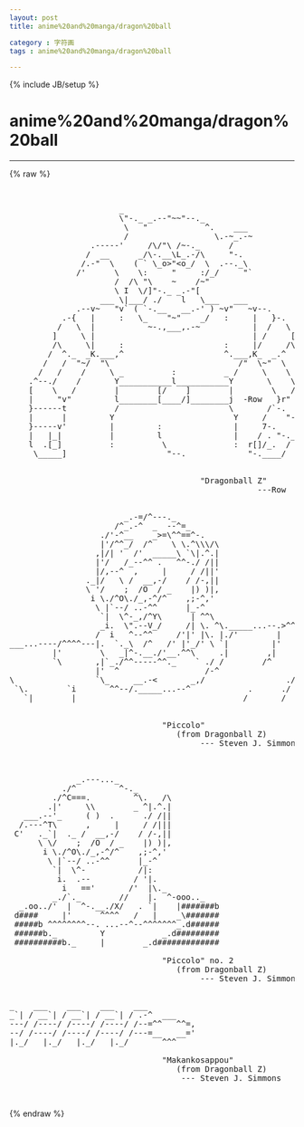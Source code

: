 ```yaml
---
layout: post
title: anime%20and%20manga/dragon%20ball
category : 字符画
tags : anime%20and%20manga/dragon%20ball
---
```

{% include JB/setup %}
# anime%20and%20manga/dragon%20ball
---
{% raw %}
<pre>


                       _
                       \&quot;-._ _.--&quot;~~&quot;--._
                        \   &quot;            ^.    ___
                        /                  \.-~_.-~
                 .-----&#039;     /\/&quot;\ /~-._      /
                /  __      _/\-.__\L_.-/\     &quot;-.
               /.-&quot;  \    ( ` \_o&gt;&quot;&lt;o_/  \  .--._\
              /&#039;      \    \:     &quot;     :/_/     &quot;`
                      /  /\ &quot;\    ~    /~&quot;
                      \ I  \/]&quot;-._ _.-&quot;[
                   ___ \|___/ ./    l   \___   ___
              .--v~   &quot;v` ( `-.__   __.-&#039; ) ~v&quot;   ~v--.
           .-{   |     :   \_    &quot;~&quot;    _/   :     |   }-.
          /   \  |           ~-.,___,.-~           |  /   \
         ]     \ |                                 | /     [
         /\     \|     :                     :     |/     /\
        /  ^._  _K.___,^                     ^.___,K_  _.^  \
       /   /  &quot;~/  &quot;\                           /&quot;  \~&quot;  \   \
      /   /    /     \ _          :          _ /     \    \   \
    .^--./    /       Y___________l___________Y       \    \.--^.
    [    \   /        |        [/    ]        |        \   /    ]
    |     &quot;v&quot;         l________[____/]________j  -Row   }r&quot;     /
    }------t          /                       \       /`-.     /
    |      |         Y                         Y     /    &quot;-._/
    }-----v&#039;         |         :               |     7-.     /
    |   |_|          |         l               |    / . &quot;-._/
    l  .[_]          :          \              :  r[]/_.  /
     \_____]                     &quot;--.             &quot;-.____/


                                        &quot;Dragonball Z&quot;
                                                    ---Row


                        _.-=/^---._
                      /^_.-^  _  --^=_
                   ./&#039;-^__    _&gt;=\^^==^-.   
                   |&#039;/^^_/  /^    \ \.^\\\/\
                  ,|/| &#039;  /&#039;  _____\ `\|.^.|
                  |&#039;/   /_--^^ .   ^^-./ /||
                  |/,--^  ,     |     / /||&#039;
                ._|/   \ /  __,-/    / /-,||
                \ &#039;/    ;  /O  / _    |) )|,
                 i \./^O\./_,-^/^    ,;-^,&#039;      
                  \ |`--/ ..-^^      |_-^       
                   `|  \^-_,/^Y\      | ^^\    
                   _i.  \&quot;.--V_/     /| \. ^\._____...--.&gt;^^^^^^-------...._
                  /  i   ^--^^     /&#039;|&#039; |\. |./&#039;        |                  ;
___...----/^^^^---|.  `._\  /^   /&#039; |&#039;_/&#039; \ `|         |&#039;               ,/&#039;
         |&#039;        \   _|^-.__./&#039;__.^^\     .|        ,|            _.-^
         `\       ,|`_./^^-----^^._    ` ./ /        /^        _.-^^/
                  |&#039;  ^                  /-^                ./^    /
\                 `\_     __.-&lt;       _,/                 ./&#039;     |&#039;
 `\.        `i       ^^--/._____...--^            .      ./       |.
   `|        |                                   /       /        `|


                                &quot;Piccolo&quot;
                                   (from Dragonball Z)
                                        --- Steven J. Simmons



              _.---..._     
           ./^         ^-._       
         ./^C===.         ^\.   /\
        .|&#039;     \\        _ ^|.^.|
   ___.--&#039;_     ( )  .      ./ /||
  /.---^T\      ,     |     / /|||
 C&#039;   ._`|  ._ /  __,-/    / /-,||
      \ \/    ;  /O  / _    |) )|,
       i \./^O\./_,-^/^    ,;-^,&#039;      
        \ |`--/ ..-^^      |_-^       
         `|  \^-           /|:       
          i.  .--         / &#039;|.                                   
           i   ==&#039;       /&#039;  |\._                                 
         _./`._        //    |.  ^-ooo.._                        
  _.oo../&#039;  |  ^-.__./X/   . `|    |#######b                  
 d####     |&#039;      ^^^^   /   |    _\#######               
 #####b ^^^^^^^^--. ...--^--^^^^^^^_.d######                
 ######b._         Y            _.d#########              
 ##########b._     |        _.d#############              

                                &quot;Piccolo&quot; no. 2
                                   (from Dragonball Z)
                                        --- Steven J. Simmons


_    ___    ___    ___    ___            
_`| / __`| / __`| / __`| / .-^  ___       
---/ /----/ /----/ /----/ /--=^^   ^^=,
--/ /----/ /----/ /----/ /---=__   __=&#039; 
|._/   |._/   |._/   |._/       ^^^        

                                &quot;Makankosappou&quot;
                                   (from Dragonball Z)
                                    --- Steven J. Simmons

 </pre>
{% endraw %}
